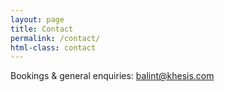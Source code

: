 ```yaml
---
layout: page
title: Contact
permalink: /contact/
html-class: contact
---
```


Bookings & general enquiries: [balint@khesis.com](mailto:balint@khesis.com)

